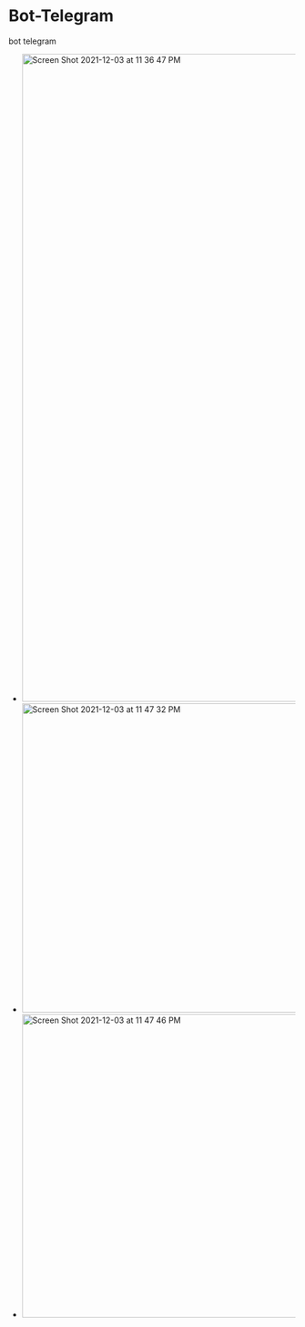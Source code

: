 # Bot-Telegram

bot telegram


- <img width="1138" alt="Screen Shot 2021-12-03 at 11 36 47 PM" src="https://user-images.githubusercontent.com/87034655/144666339-ddc355f4-5de9-4d48-993e-9452afb50217.png">

- <img width="543" alt="Screen Shot 2021-12-03 at 11 47 32 PM" src="https://user-images.githubusercontent.com/87034655/144667452-67e44e2d-97a0-4efc-a9bd-2142e0f3e996.png">

- <img width="533" alt="Screen Shot 2021-12-03 at 11 47 46 PM" src="https://user-images.githubusercontent.com/87034655/144667484-adcfa757-123c-4576-8001-b8e4ccf43a76.png">
